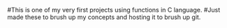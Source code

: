 #This is one of my very first projects using functions in C language.
#Just made these to brush up my concepts and hosting it to brush up git.